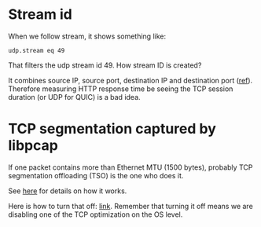 # Stream id

When we follow stream, it shows something like:

```
udp.stream eq 49
```

That filters the udp stream id 49. How stream ID is created?

It combines source IP, source port, destination IP and destination port ([ref](https://stackoverflow.com/questions/6076897/follow-tcp-stream-where-does-field-stream-index-come-from)). Therefore measuring HTTP response time be seeing the TCP session duration (or UDP for QUIC) is a bad idea. 

# TCP segmentation captured by libpcap

If one packet contains more than Ethernet MTU (1500 bytes), probably TCP segmentation offloading (TSO) is the one who does it.

See [here](https://blog.packet-foo.com/2014/05/the-drawbacks-of-local-packet-captures/) for details on how it works.

Here is how to turn that off: [link](https://docs.gz.ro/tuning-network-cards-on-linux.html). Remember that turning it off means we are disabling one of the TCP optimization on the OS level.